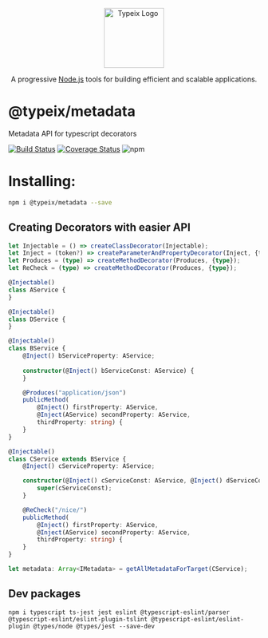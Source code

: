 <p align="center">
  <a href="https://typeix.com" target="blank">
    <img src="https://avatars.githubusercontent.com/u/38910665?s=200&v=4" width="120" alt="Typeix Logo" />
  </a>
</p>
<p align="center">
A progressive <a href="https://nodejs.org" target="_blank">Node.js</a>
tools for building efficient and scalable applications.
</p>


# @typeix/metadata
Metadata API for typescript decorators

[![Build Status][travis-img]][travis-url]
[![Coverage Status][coverage-img]][coverage-url]
![npm][npm-version-img]

# Installing:
```bash
npm i @typeix/metadata --save
```

## Creating Decorators with easier API
```typescript
let Injectable = () => createClassDecorator(Injectable);
let Inject = (token?) => createParameterAndPropertyDecorator(Inject, {token});
let Produces = (type) => createMethodDecorator(Produces, {type});
let ReCheck = (type) => createMethodDecorator(Produces, {type});

@Injectable()
class AService {
}

@Injectable()
class DService {
}

@Injectable()
class BService {
    @Inject() bServiceProperty: AService;
    
    constructor(@Inject() bServiceConst: AService) {
    }

    @Produces("application/json")
    publicMethod(
        @Inject() firstProperty: AService,
        @Inject(AService) secondProperty: AService,
        thirdProperty: string) {
    }
}

@Injectable()
class CService extends BService {
    @Inject() cServiceProperty: AService;

    constructor(@Inject() cServiceConst: AService, @Inject() dServiceConst: DService) {
        super(cServiceConst);
    }

    @ReCheck("/nice/")
    publicMethod(
        @Inject() firstProperty: AService,
        @Inject(AService) secondProperty: AService,
        thirdProperty: string) {
    }
}

let metadata: Array<IMetadata> = getAllMetadataForTarget(CService);
```

## Dev packages
```
npm i typescript ts-jest jest eslint @typescript-eslint/parser @typescript-eslint/eslint-plugin-tslint @typescript-eslint/eslint-plugin @types/node @types/jest --save-dev
```


[travis-url]: https://travis-ci.com/typeix/typeix
[travis-img]: https://travis-ci.com/typeix/typeix.svg?branch=main
[npm-version-img]: https://img.shields.io/npm/v/@typeix/resty
[coverage-img]: https://coveralls.io/repos/github/typeix/typeix/badge.svg?branch=main
[coverage-url]: https://coveralls.io/github/typeix/typeix?branch=main
